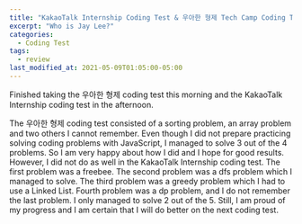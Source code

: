 ```yaml
---
title: "KakaoTalk Internship Coding Test & 우아한 형제 Tech Camp Coding Test"
excerpt: "Who is Jay Lee?"
categories:
  - Coding Test
tags:
  - review
last_modified_at: 2021-05-09T01:05:00-05:00
---
```

Finished taking the 우아한 형제 coding test this morning and the KakaoTalk Internship coding test in the afternoon.

The 우아한 형제 coding test consisted of a sorting problem, an array problem and two others I cannot remember.
Even though I did not prepare practicing solving coding problems with JavaScript, I managed to solve 3 out of the 4 problems. 
So I am very happy about how I did and I hope for good results.
However, I did not do as well in the KakaoTalk Internship coding test. The first problem was a freebee. 
The second problem was a dfs problem which I managed to solve. The third problem was a greedy problem which I had to use 
a Linked List. Fourth problem was a dp problem, and I do not remember the last problem. I only managed to solve 2 out of the 5.
Still, I am proud of my progress and I am certain that I will do better on the next coding test. 

